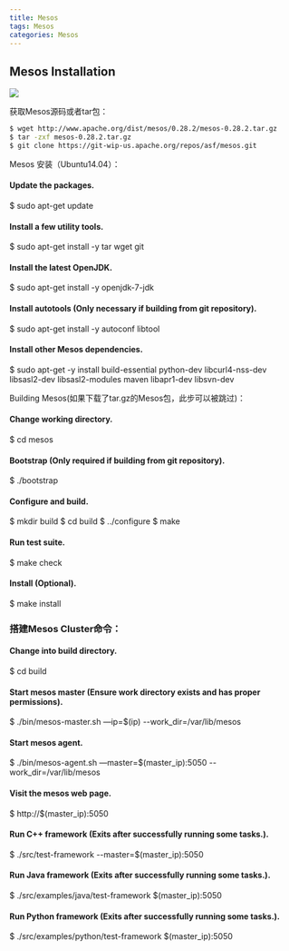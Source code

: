```yaml
---
title: Mesos
tags: Mesos
categories: Mesos
---
```


## Mesos Installation

![](/images/mesos_1.png)

获取Mesos源码或者tar包：
```bash
$ wget http://www.apache.org/dist/mesos/0.28.2/mesos-0.28.2.tar.gz
$ tar -zxf mesos-0.28.2.tar.gz
$ git clone https://git-wip-us.apache.org/repos/asf/mesos.git
```
Mesos 安装（Ubuntu14.04）：
#### Update the packages.
$ sudo apt-get update

#### Install a few utility tools.
$ sudo apt-get install -y tar wget git

#### Install the latest OpenJDK.
$ sudo apt-get install -y openjdk-7-jdk

#### Install autotools (Only necessary if building from git repository).
$ sudo apt-get install -y autoconf libtool

#### Install other Mesos dependencies.
$ sudo apt-get -y install build-essential python-dev libcurl4-nss-dev libsasl2-dev libsasl2-modules maven libapr1-dev libsvn-dev

Building Mesos(如果下载了tar.gz的Mesos包，此步可以被跳过)：

#### Change working directory.
$ cd mesos

#### Bootstrap (Only required if building from git repository).
$ ./bootstrap

#### Configure and build.
$ mkdir build
$ cd build
$ ../configure
$ make

#### Run test suite.
$ make check

#### Install (Optional).
$ make install

### 搭建Mesos Cluster命令：
#### Change into build directory.
$ cd build

#### Start mesos master (Ensure work directory exists and has proper permissions).
$ ./bin/mesos-master.sh —ip=$(ip) --work_dir=/var/lib/mesos

#### Start mesos agent.
$ ./bin/mesos-agent.sh —master=$(master_ip):5050 --work_dir=/var/lib/mesos

#### Visit the mesos web page.
$ http://$(master_ip):5050

#### Run C++ framework (Exits after successfully running some tasks.).
$ ./src/test-framework --master=$(master_ip):5050

#### Run Java framework (Exits after successfully running some tasks.).
$ ./src/examples/java/test-framework $(master_ip):5050

#### Run Python framework (Exits after successfully running some tasks.).
$ ./src/examples/python/test-framework $(master_ip):5050
